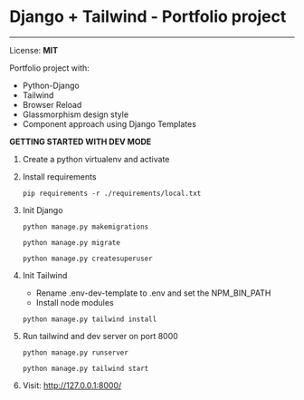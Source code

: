 # Django + Tailwind - Portfolio project

---
License: **MIT**


Portfolio project with:
- Python-Django
- Tailwind
- Browser Reload
- Glassmorphism design style
- Component approach using Django Templates

**GETTING STARTED WITH DEV MODE**

1. Create a python virtualenv and activate


2. Install requirements

   `pip requirements -r ./requirements/local.txt`


3. Init Django

   `python manage.py makemigrations`

   `python manage.py migrate`

   `python manage.py createsuperuser`


4. Init Tailwind
   - Rename .env-dev-template to .env and set the NPM_BIN_PATH
   - Install node modules

   `python manage.py tailwind install`


5. Run tailwind and dev server on port 8000

   `python manage.py runserver`

   `python manage.py tailwind start`


6. Visit: http://127.0.0.1:8000/





